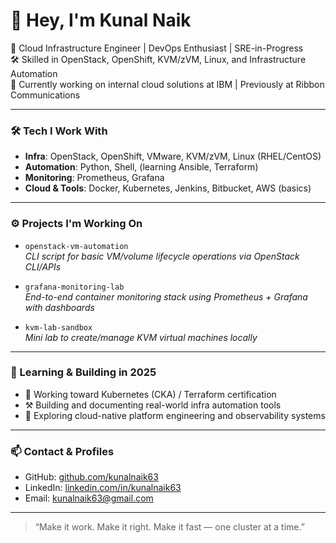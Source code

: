 # 👋 Hey, I'm Kunal Naik

🚀 Cloud Infrastructure Engineer | DevOps Enthusiast | SRE-in-Progress  
🛠️ Skilled in OpenStack, OpenShift, KVM/zVM, Linux, and Infrastructure Automation  
📍 Currently working on internal cloud solutions at IBM | Previously at Ribbon Communications  

---

### 🛠 Tech I Work With

- **Infra**: OpenStack, OpenShift, VMware, KVM/zVM, Linux (RHEL/CentOS)
- **Automation**: Python, Shell, (learning Ansible, Terraform)
- **Monitoring**: Prometheus, Grafana
- **Cloud & Tools**: Docker, Kubernetes, Jenkins, Bitbucket, AWS (basics)

---

### ⚙️ Projects I'm Working On

- `openstack-vm-automation`  
  _CLI script for basic VM/volume lifecycle operations via OpenStack CLI/APIs_

- `grafana-monitoring-lab`  
  _End-to-end container monitoring stack using Prometheus + Grafana with dashboards_

- `kvm-lab-sandbox`  
  _Mini lab to create/manage KVM virtual machines locally_

---

### 🎯 Learning & Building in 2025

- 📜 Working toward Kubernetes (CKA) / Terraform certification  
- ⚒️ Building and documenting real-world infra automation tools  
- 💬 Exploring cloud-native platform engineering and observability systems

---

### 📫 Contact & Profiles

- GitHub: [github.com/kunalnaik63](https://github.com/kunalnaik63)
- LinkedIn: [linkedin.com/in/kunalnaik63](https://linkedin.com/in/kunalnaik63)  
- Email: kunalnaik63@gmail.com

---

> “Make it work. Make it right. Make it fast — one cluster at a time.”  
